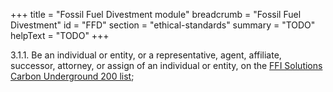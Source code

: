 +++
title = "Fossil Fuel Divestment module"
breadcrumb = "Fossil Fuel Divestment"
id = "FFD"
section = "ethical-standards"
summary = "TODO"
helpText = "TODO"
+++

3.1.1. Be an individual or entity, or a representative, agent, affiliate, successor, attorney, or assign of an individual or entity, on the [FFI Solutions Carbon Underground 200 list](https://www.ffisolutions.com/research-analytics-index-solutions/research-screening/the-carbon-underground-200/?cn-reloaded=1);
